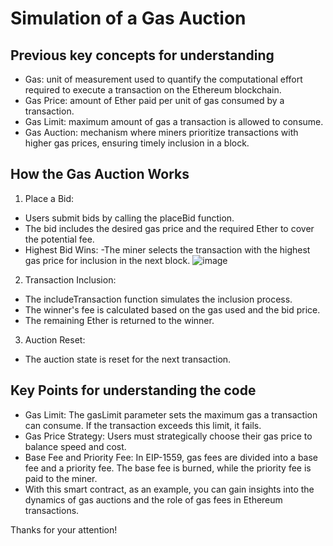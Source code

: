 # Simulation of a Gas Auction

## Previous key concepts for understanding ##

- Gas:  unit of measurement used to quantify the computational effort required to execute a transaction on the Ethereum blockchain.
- Gas Price:  amount of Ether paid per unit of gas consumed by a transaction.
- Gas Limit:  maximum amount of gas a transaction is allowed to consume.
- Gas Auction:  mechanism where miners prioritize transactions with higher gas prices, ensuring timely inclusion in a block.

## How the Gas Auction Works ##

1. Place a Bid:
- Users submit bids by calling the placeBid function.
- The bid includes the desired gas price and the required Ether to cover the potential fee.
- Highest Bid Wins:
   -The miner selects the transaction with the highest gas price for inclusion in the next block.
![image](https://github.com/user-attachments/assets/c535d0cd-89e1-436b-a4d9-ba4d1914fd53)

2. Transaction Inclusion:
- The includeTransaction function simulates the inclusion process.
- The winner's fee is calculated based on the gas used and the bid price.
- The remaining Ether is returned to the winner.
3. Auction Reset:
- The auction state is reset for the next transaction.

## Key Points for understanding the code ##

- Gas Limit: The gasLimit parameter sets the maximum gas a transaction can consume. If the transaction exceeds this limit, it fails.
- Gas Price Strategy: Users must strategically choose their gas price to balance speed and cost.
- Base Fee and Priority Fee: In EIP-1559, gas fees are divided into a base fee and a priority fee. The base fee is burned, while the priority fee is paid to the miner.
- With this smart contract, as an example, you can gain insights into the dynamics of gas auctions and the role of gas fees in Ethereum transactions.

Thanks for your attention! 
